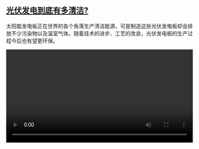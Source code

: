 <!--1678110425000-->
[光伏发电到底有多清洁?](https://www.dw.com/zh/%E5%85%89%E4%BC%8F%E5%8F%91%E7%94%B5%E5%88%B0%E5%BA%95%E6%9C%89%E5%A4%9A%E6%B8%85%E6%B4%81?%20/a-64785979)
------

<p>太阳能发电板正在世界的各个角落生产清洁能源，可是制造这些光伏发电板却会排放不少污染物以及温室气体。随着技术的进步、工艺的改良，光伏发电板的生产过程今后也有望更环保。</small></p><video src="https://tvdownloaddw-a.akamaihd.net/dwtv_video/flv/vdt_zh/2023/bchi230222_001_solargreenwide_01r_AVC_1280x720.mp4" controls style="width:100%"></video>
